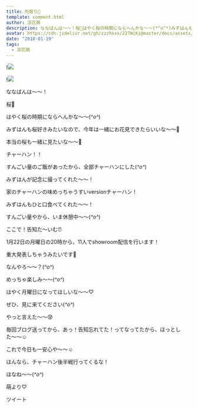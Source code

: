 ```yaml
---
title: 先取り🌸
template: comment.html
author: 涼花萌
description: ななばんは〜〜！桜🌸はやく桜の時期にならへんかな〜〜(*^o^*)みずはんも桜好きみたいなので、今年は一緒にお花見できたらいいな〜〜🌸本当の桜も一緒に見たいな〜〜🌸...
avatar: https://cdn.jsdelivr.net/gh/zzzhxxx/227WiKi@master/docs/assets/photo/avatar/moe.jpg
date: "2018-01-19"
tags:
  - 涼花萌
---
```


!![](https://cdn.jsdelivr.net/gh/227WiKi/227WiKi-image@master/blog-image/moe-2018-01-19_1.jpg)

!![](https://cdn.jsdelivr.net/gh/227WiKi/227WiKi-image@master/blog-image/moe-2018-01-19_2.jpg)





ななばんは〜〜！




桜🌸






はやく桜の時期にならへんかな〜〜(*^o^*)


みずはんも桜好きみたいなので、今年は一緒にお花見できたらいいな〜〜🌸


本当の桜も一緒に見たいな〜〜🌸








チャーハン！！





すんごい量のご飯があったから、全部チャーハンにした(*^o^*)



みずはんが記念に撮ってくれた〜〜！



家のチャーハンの味めっちゃうすいversionチャーハン！



みずはんもひと口食べてくれた〜〜！





すんごい量やから、いま休憩中〜〜(*^o^*)












ここで！告知た〜いむ⏰



1月22日の月曜日の20時から、11人でshowroom配信を行います！



重大発表しちゃうみたいです🙊




なんやろ〜〜？(*^o^*)


めっちゃ楽しみ〜〜(*^o^*)


はやく月曜日になってほしいな〜〜♡



ぜひ、見に来てください(*^o^*)







やっと言えた〜〜😰

毎回ブログ送ってから、あっ！告知忘れてた！ってなってたから、ほっとした〜〜☺️





これで今日も一安心や〜〜☺️






ほんなら、チャーハン後半戦行ってくるな！






ほなね〜〜(*^o^*)


萌より♡


ツイート



